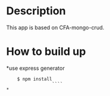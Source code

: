 # Description  
 This app is based on CFA-mongo-crud.  

# How to build up  
 *use express generator  
````$ express pet --view=ejs  
    $ npm install  
                 ````  
*
